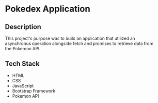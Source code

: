 # Pokedex Application 
## Description 
This project's purpose was to build an application that utilized an asynchronus operation alongside fetch and promises to retrieve data from the Pokemon API.

## Tech Stack
* HTML
* CSS
* JavaScript
* Bootstrap Framework
* Pokemon API
